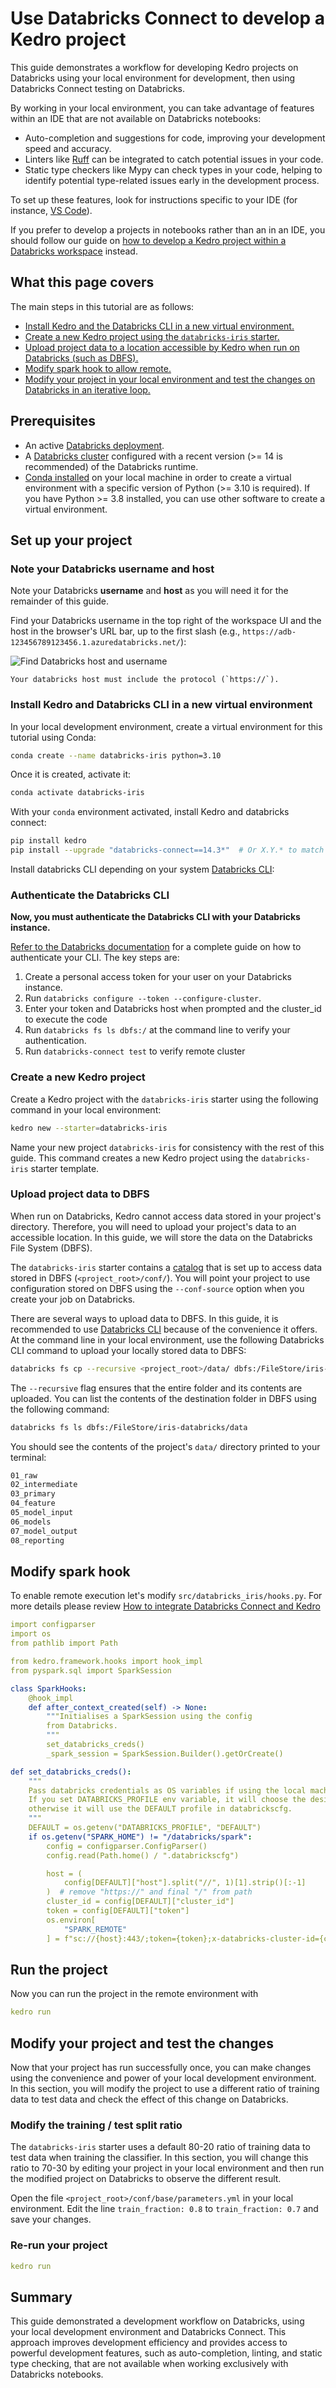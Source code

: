 # Use Databricks Connect to develop a Kedro project

This guide demonstrates a workflow for developing Kedro projects on Databricks using your local environment for development, then using Databricks Connect testing on Databricks.

By working in your local environment, you can take advantage of features within an IDE that are not available on Databricks notebooks:

- Auto-completion and suggestions for code, improving your development speed and accuracy.
- Linters like [Ruff](https://docs.astral.sh/ruff) can be integrated to catch potential issues in your code.
- Static type checkers like Mypy can check types in your code, helping to identify potential type-related issues early in the development process.

To set up these features, look for instructions specific to your IDE (for instance, [VS Code](https://code.visualstudio.com/docs/python/linting)).

If you prefer to develop a projects in notebooks rather than an in an IDE, you should follow our guide on [how to develop a Kedro project within a Databricks workspace](./databricks_notebooks_development_workflow.md) instead.

## What this page covers

The main steps in this tutorial are as follows:

- [Install Kedro and the Databricks CLI in a new virtual environment.](#install-kedro-and-databricks-cli-in-a-new-virtual-environment)
- [Create a new Kedro project using the `databricks-iris` starter.](#create-a-new-kedro-project)
- [Upload project data to a location accessible by Kedro when run on Databricks (such as DBFS).](#upload-project-data-to-dbfs)
- [Modify spark hook to allow remote.](#modify-spark-hook)
- [Modify your project in your local environment and test the changes on Databricks in an iterative loop.](#modify-your-project-and-test-the-changes)

## Prerequisites

- An active [Databricks deployment](https://docs.databricks.com/getting-started/index.html).
- A [Databricks cluster](https://docs.databricks.com/clusters/configure.html) configured with a recent version (>= 14 is recommended) of the Databricks runtime.
- [Conda installed](https://docs.conda.io/projects/conda/en/latest/user-guide/install/index.html) on your local machine in order to create a virtual environment with a specific version of Python (>= 3.10 is required). If you have Python >= 3.8 installed, you can use other software to create a virtual environment.

## Set up your project

### Note your Databricks username and host

Note your Databricks **username** and **host** as you will need it for the remainder of this guide.

Find your Databricks username in the top right of the workspace UI and the host in the browser's URL bar, up to the first slash (e.g., `https://adb-123456789123456.1.azuredatabricks.net/`):

![Find Databricks host and username](../../meta/images/find_databricks_host_and_username.png)

```{note}
Your databricks host must include the protocol (`https://`).
```

### Install Kedro and Databricks CLI in a new virtual environment

In your local development environment, create a virtual environment for this tutorial using Conda:

```bash
conda create --name databricks-iris python=3.10
```

Once it is created, activate it:

```bash
conda activate databricks-iris
```

With your `conda` environment activated, install Kedro and databricks connect:

```bash
pip install kedro
pip install --upgrade "databricks-connect==14.3*"  # Or X.Y.* to match your cluster version.
```

Install databricks CLI depending on your system [Databricks CLI](https://docs.databricks.com/en/dev-tools/cli/install.html):

### Authenticate the Databricks CLI

**Now, you must authenticate the Databricks CLI with your Databricks instance.**

[Refer to the Databricks documentation](https://docs.databricks.com/en/dev-tools/cli/authentication.html) for a complete guide on how to authenticate your CLI. The key steps are:

1. Create a personal access token for your user on your Databricks instance.
2. Run `databricks configure --token --configure-cluster`.
3. Enter your token and Databricks host when prompted and the cluster_id to execute the code
4. Run `databricks fs ls dbfs:/` at the command line to verify your authentication.
5. Run `databricks-connect test` to verify remote cluster

### Create a new Kedro project

Create a Kedro project with the `databricks-iris` starter using the following command in your local environment:

```bash
kedro new --starter=databricks-iris
```

Name your new project `databricks-iris` for consistency with the rest of this guide. This command creates a new Kedro project using the `databricks-iris` starter template.



### Upload project data to DBFS

When run on Databricks, Kedro cannot access data stored in your project's directory. Therefore, you will need to upload your project's data to an accessible location. In this guide, we will store the data on the Databricks File System (DBFS).

The `databricks-iris` starter contains a [catalog](../../data/data_catalog.md) that is set up to access data stored in DBFS (`<project_root>/conf/`). You will point your project to use configuration stored on DBFS using the `--conf-source` option when you create your job on Databricks.

There are several ways to upload data to DBFS. In this guide, it is recommended to use [Databricks CLI](https://docs.databricks.com/archive/dev-tools/cli/dbfs-cli.html) because of the convenience it offers. At the command line in your local environment, use the following Databricks CLI command to upload your locally stored data to DBFS:

```bash
databricks fs cp --recursive <project_root>/data/ dbfs:/FileStore/iris-databricks/data
```

The `--recursive` flag ensures that the entire folder and its contents are uploaded. You can list the contents of the destination folder in DBFS using the following command:

```bash
databricks fs ls dbfs:/FileStore/iris-databricks/data
```

You should see the contents of the project's `data/` directory printed to your terminal:

```bash
01_raw
02_intermediate
03_primary
04_feature
05_model_input
06_models
07_model_output
08_reporting
```

## Modify spark hook
To enable remote execution let's modify `src/databricks_iris/hooks.py`. For more details please review [How to integrate Databricks Connect and Kedro](https://kedro.org/blog/how-to-integrate-kedro-and-databricks-connect)

```yaml
import configparser
import os
from pathlib import Path

from kedro.framework.hooks import hook_impl
from pyspark.sql import SparkSession

class SparkHooks:
    @hook_impl
    def after_context_created(self) -> None:
        """Initialises a SparkSession using the config
        from Databricks.
        """
        set_databricks_creds()
        _spark_session = SparkSession.Builder().getOrCreate()

def set_databricks_creds():
    """
    Pass databricks credentials as OS variables if using the local machine.
    If you set DATABRICKS_PROFILE env variable, it will choose the desired profile on .databrickscfg,
    otherwise it will use the DEFAULT profile in databrickscfg.
    """
    DEFAULT = os.getenv("DATABRICKS_PROFILE", "DEFAULT")
    if os.getenv("SPARK_HOME") != "/databricks/spark":
        config = configparser.ConfigParser()
        config.read(Path.home() / ".databrickscfg")

        host = (
            config[DEFAULT]["host"].split("//", 1)[1].strip()[:-1]
        )  # remove "https://" and final "/" from path
        cluster_id = config[DEFAULT]["cluster_id"]
        token = config[DEFAULT]["token"]
        os.environ[
            "SPARK_REMOTE"
        ] = f"sc://{host}:443/;token={token};x-databricks-cluster-id={cluster_id}"
```
## Run the project
Now you can run the project in the remote environment with

```yaml
kedro run
```
## Modify your project and test the changes

Now that your project has run successfully once, you can make changes using the convenience and power of your local development environment. In this section, you will modify the project to use a different ratio of training data to test data and check the effect of this change on Databricks.

### Modify the training / test split ratio

The `databricks-iris` starter uses a default 80-20 ratio of training data to test data when training the classifier. In this section, you will change this ratio to 70-30 by editing your project in your local environment and then run the modified project on Databricks to observe the different result.

Open the file `<project_root>/conf/base/parameters.yml` in your local environment. Edit the line `train_fraction: 0.8` to `train_fraction: 0.7` and save your changes.
### Re-run your project

```yaml
kedro run
```

## Summary

This guide demonstrated a development workflow on Databricks, using your local development environment and Databricks Connect. This approach improves development efficiency and provides access to powerful development features, such as auto-completion, linting, and static type checking, that are not available when working exclusively with Databricks notebooks.
